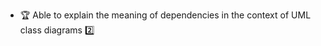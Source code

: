 * <span id="outcome-associations-dependencies-one">:trophy: Able to explain the meaning of dependencies in the context of UML class diagrams :two:</span>
